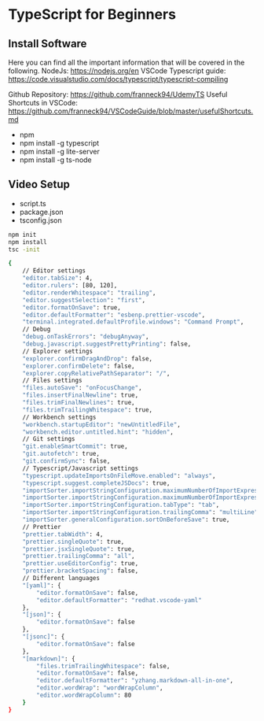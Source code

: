 # TypeScript for Beginners

## Install Software

Here you can find all the important information that will be covered in the following.
NodeJs: https://nodejs.org/en
VSCode Typescript guide: https://code.visualstudio.com/docs/typescript/typescript-compiling

Github Repository: https://github.com/franneck94/UdemyTS
Useful Shortcuts in VSCode: https://github.com/franneck94/VSCodeGuide/blob/master/usefulShortcuts.md

- npm
- npm install -g typescript
- npm install -g lite-server
- npm install -g ts-node

## Video Setup

- script.ts
- package.json
- tsconfig.json

```bash
npm init
npm install
tsc -init
```
```bash
{
    // Editor settings
    "editor.tabSize": 4,
    "editor.rulers": [80, 120],
    "editor.renderWhitespace": "trailing",
    "editor.suggestSelection": "first",
    "editor.formatOnSave": true,
    "editor.defaultFormatter": "esbenp.prettier-vscode",
    "terminal.integrated.defaultProfile.windows": "Command Prompt",
    // Debug
    "debug.onTaskErrors": "debugAnyway",
    "debug.javascript.suggestPrettyPrinting": false,
    // Explorer settings
    "explorer.confirmDragAndDrop": false,
    "explorer.confirmDelete": false,
    "explorer.copyRelativePathSeparator": "/",
    // Files settings
    "files.autoSave": "onFocusChange",
    "files.insertFinalNewline": true,
    "files.trimFinalNewlines": true,
    "files.trimTrailingWhitespace": true,
    // Workbench settings
    "workbench.startupEditor": "newUntitledFile",
    "workbench.editor.untitled.hint": "hidden",
    // Git settings
    "git.enableSmartCommit": true,
    "git.autofetch": true,
    "git.confirmSync": false,
    // Typescript/Javascript settings
    "typescript.updateImportsOnFileMove.enabled": "always",
    "typescript.suggest.completeJSDocs": true,
    "importSorter.importStringConfiguration.maximumNumberOfImportExpressionsPerLine.count": 80,
    "importSorter.importStringConfiguration.maximumNumberOfImportExpressionsPerLine.type": "newLineEachExpressionAfterCountLimitExceptIfOnlyOne",
    "importSorter.importStringConfiguration.tabType": "tab",
    "importSorter.importStringConfiguration.trailingComma": "multiLine",
    "importSorter.generalConfiguration.sortOnBeforeSave": true,
    // Prettier
    "prettier.tabWidth": 4,
    "prettier.singleQuote": true,
    "prettier.jsxSingleQuote": true,
    "prettier.trailingComma": "all",
    "prettier.useEditorConfig": true,
    "prettier.bracketSpacing": false,
    // Different languages
    "[yaml]": {
        "editor.formatOnSave": false,
        "editor.defaultFormatter": "redhat.vscode-yaml"
    },
    "[json]": {
        "editor.formatOnSave": false
    },
    "[jsonc]": {
        "editor.formatOnSave": false
    },
    "[markdown]": {
        "files.trimTrailingWhitespace": false,
        "editor.formatOnSave": false,
        "editor.defaultFormatter": "yzhang.markdown-all-in-one",
        "editor.wordWrap": "wordWrapColumn",
        "editor.wordWrapColumn": 80
    }
}
```
